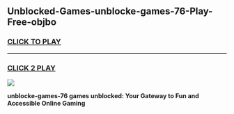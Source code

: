 
## Unblocked-Games-unblocke-games-76-Play-Free-objbo
<h3>
<a href="https://premium76.site?title=unblocke-games-76&ref=19M">CLICK TO PLAY</a></h3>
<hr>

<h3>
<a href="https://premium76.site?title=unblocke-games-76&ref=19M">CLICK 2 PLAY</a>
  
</h3>

<a href="https://premium76.site?title=unblocke-games-76&ref=19M"><img src="https://clearcache.store/games.png"></a>


**unblocke-games-76 games unblocked: Your Gateway to Fun and Accessible Online Gaming**
